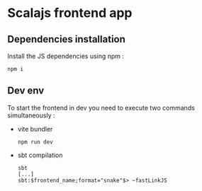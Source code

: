 # Scalajs frontend app

## Dependencies installation

Install the JS dependencies using npm :

```
npm i
```

## Dev env

To start the frontend in dev you need to execute two commands simultaneously :

- vite bundler
  
  ```
  npm run dev
  ```
- sbt compilation
  ```
  sbt
  [...]
  sbt:$frontend_name;format="snake"$> ~fastLinkJS
  ```

